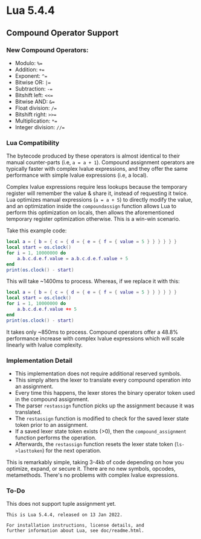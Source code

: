 # Lua 5.4.4
## Compound Operator Support
### New Compound Operators:
- Modulo: `%=`
- Addition: `+=`
- Exponent: `^=`
- Bitwise OR: `|=`
- Subtraction: `-=`
- Bitshift left: `<<=`
- Bitwise AND: `&=`
- Float division: `/=`
- Bitshift right: `>>=`
- Multiplication: `*=`
- Integer division: `//=`

### Lua Compatibility
The bytecode produced by these operators is almost identical to their manual counter-parts (i.e, `a = a + 1`).
Compound assignment operators are typically faster with complex lvalue expressions, and they offer the same performance with simple lvalue expressions (i.e, a local).

Complex lvalue expressions require less lookups because the temporary register will remember the value & share it, instead of requesting it twice. Lua optimizes manual expressions (`a = a + 5`) to directly modify the value, and an optimization inside the `compoundassign` function allows Lua to perform this optimization on locals, then allows the aforementioned temporary register optimization otherwise. This is a win-win scenario.

Take this example code:
```lua
local a = { b = { c = { d = { e = { f = { value = 5 } } } } } }
local start = os.clock()
for i = 1, 10000000 do
    a.b.c.d.e.f.value = a.b.c.d.e.f.value + 5
end
print(os.clock() - start)
```
This will take ~1400ms to process. Whereas, if we replace it with this:
```lua
local a = { b = { c = { d = { e = { f = { value = 5 } } } } } }
local start = os.clock()
for i = 1, 10000000 do
    a.b.c.d.e.f.value += 5
end
print(os.clock() - start)
```
It takes only ~850ms to process. Compound operators offer a 48.8% performance increase with complex lvalue expressions which will scale linearly with lvalue complexity.

### Implementation Detail
- This implementation does not require additional reserved symbols.
- This simply alters the lexer to translate every compound operation into an assignment.
- Every time this happens, the lexer stores the binary operator token used in the compound assignment.
- The parser `restassign` function picks up the assignment because it was translated.
- The `restassign` function is modified to check for the saved lexer state token prior to an assignment.
- If a saved lexer state token exists (>0), then the `compound_assignment` function performs the operation.
- Afterwards, the `restassign` function resets the lexer state token (`ls->lasttoken`) for the next operation.

This is remarkably simple, taking 3-4kb of code depending on how you optimize, expand, or secure it.
There are no new symbols, opcodes, metamethods. There's no problems with complex lvalue expressions.

### To-Do
This does not support tuple assignment yet.

```
This is Lua 5.4.4, released on 13 Jan 2022.

For installation instructions, license details, and
further information about Lua, see doc/readme.html.
```